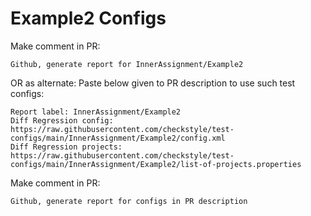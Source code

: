 # Example2 Configs
Make comment in PR:
```
Github, generate report for InnerAssignment/Example2
```
OR as alternate:
Paste below given to PR description to use such test configs:
```
Report label: InnerAssignment/Example2
Diff Regression config: https://raw.githubusercontent.com/checkstyle/test-configs/main/InnerAssignment/Example2/config.xml
Diff Regression projects: https://raw.githubusercontent.com/checkstyle/test-configs/main/InnerAssignment/Example2/list-of-projects.properties
```
Make comment in PR:
```
Github, generate report for configs in PR description
```
